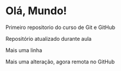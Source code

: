 # Olá, Mundo!
 Primeiro repositorio do curso de Git e GitHub

Repositório atualizado durante aula

Mais uma linha

Mais uma alteração, agora remota no GitHub
